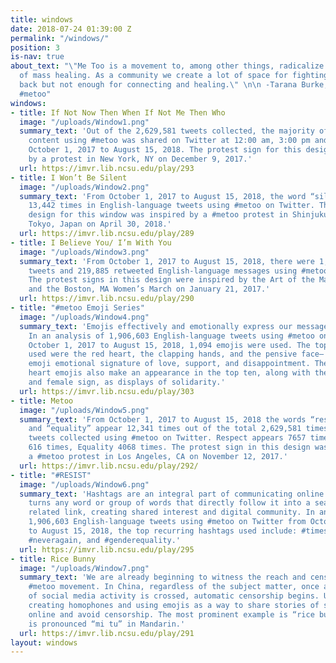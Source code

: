 ```yaml
---
title: windows
date: 2018-07-24 01:39:00 Z
permalink: "/windows/"
position: 3
is-nav: true
about_text: "\"Me Too is a movement to, among other things, radicalize the notion
  of mass healing. As a community we create a lot of space for fighting and pushing
  back but not enough for connecting and healing.\" \n\n -Tarana Burke, founder of
  #metoo"
windows:
- title: If Not Now Then When If Not Me Then Who
  image: "/uploads/Window1.png"
  summary_text: 'Out of the 2,629,581 tweets collected, the majority of English-language
    content using #metoo was shared on Twitter at 12:00 am, 3:00 pm and 8:00 pm from
    October 1, 2017 to August 15, 2018. The protest sign for this design was inspired
    by a protest in New York, NY on December 9, 2017.'
  url: https://imvr.lib.ncsu.edu/play/293
- title: I Won’t Be Silent
  image: "/uploads/Window2.png"
  summary_text: 'From October 1, 2017 to August 15, 2018, the word “silent” appears
    13,442 times in English-language tweets using #metoo on Twitter. The alligator
    design for this window was inspired by a #metoo protest in Shinjuku Station in
    Tokyo, Japan on April 30, 2018.'
  url: https://imvr.lib.ncsu.edu/play/289
- title: I Believe You/ I’m With You
  image: "/uploads/Window3.png"
  summary_text: 'From October 1, 2017 to August 15, 2018, there were 1,685,812 original
    tweets and 219,885 retweeted English-language messages using #metoo on Twitter.
    The protest signs in this design were inspired by the Art of the March website,
    and the Boston, MA Women’s March on January 21, 2017.'
  url: https://imvr.lib.ncsu.edu/play/290
- title: "#metoo Emoji Series"
  image: "/uploads/Window4.png"
  summary_text: 'Emojis effectively and emotionally express our messages digitally.
    In an analysis of 1,906,603 English-language tweets using #metoo on Twitter from
    October 1, 2017 to August 15, 2018, 1,094 emojis were used. The top three emojis
    used were the red heart, the clapping hands, and the pensive face– conveying an
    emoji emotional signature of love, support, and disappointment. The fire and broken
    heart emojis also make an appearance in the top ten, along with the raised fist
    and female sign, as displays of solidarity.'
  url: https://imvr.lib.ncsu.edu/play/303
- title: Metoo
  image: "/uploads/Window5.png"
  summary_text: 'From October 1, 2017 to August 15, 2018 the words “respect,” “inclusion,”
    and “equality” appear 12,341 times out of the total 2,629,581 times in English-language
    tweets collected using #metoo on Twitter. Respect appears 7657 times, Inclusion
    616 times, Equality 4068 times. The protest sign in this design was inspired by
    a #metoo protest in Los Angeles, CA on November 12, 2017.'
  url: https://imvr.lib.ncsu.edu/play/292/
- title: "#RESIST"
  image: "/uploads/Window6.png"
  summary_text: 'Hashtags are an integral part of communicating online. The # sign
    turns any word or group of words that directly follow it into a searchable and
    related link, creating shared interest and digital community. In an analysis of
    1,906,603 English-language tweets using #metoo on Twitter from October 1, 2017
    to August 15, 2018, the top recurring hashtags used include: #timesup, #resist,
    #neveragain, and #genderequality.'
  url: https://imvr.lib.ncsu.edu/play/295
- title: Rice Bunny
  image: "/uploads/Window7.png"
  summary_text: 'We are already beginning to witness the reach and censorship of the
    #metoo movement. In China, regardless of the subject matter, once a threshold
    of social media activity is crossed, automatic censorship begins. Users have started
    creating homophones and using emojis as a way to share stories of sexual harassment
    online and avoid censorship. The most prominent example is “rice bunny,” which
    is pronounced “mi tu” in Mandarin.'
  url: https://imvr.lib.ncsu.edu/play/291
layout: windows
---
```


